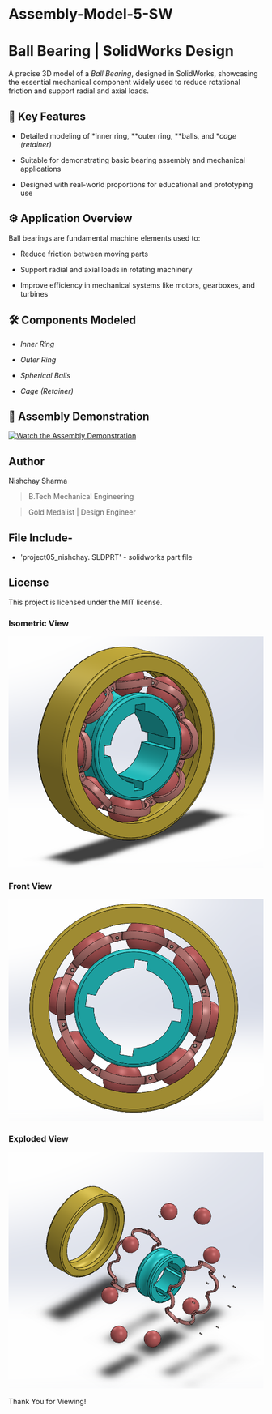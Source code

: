# Assembly-Model-5-SW

# Ball Bearing | SolidWorks Design

A precise 3D model of a *Ball Bearing*, designed in SolidWorks, showcasing the essential mechanical component widely used to reduce rotational friction and support radial and axial loads.

## 📌 Key Features

- Detailed modeling of *inner ring, **outer ring, **balls, and **cage (retainer)*

- Suitable for demonstrating basic bearing assembly and mechanical applications

- Designed with real-world proportions for educational and prototyping use




## ⚙ Application Overview


Ball bearings are fundamental machine elements used to:

- Reduce friction between moving parts

- Support radial and axial loads in rotating machinery

- Improve efficiency in mechanical systems like motors, gearboxes, and turbines

## 🛠 Components Modeled

- *Inner Ring*

- *Outer Ring*

- *Spherical Balls*

- *Cage (Retainer)*


## 🎥 Assembly Demonstration

[![Watch the Assembly Demonstration](https://img.youtube.com/vi/-nRzXaYHMdQ/maxresdefault.jpg)](https://youtu.be/-nRzXaYHMdQ)




## Author

Nishchay Sharma

>B.Tech Mechanical Engineering

>Gold Medalist | Design Engineer




## File Include-
- 'project05_nishchay.  SLDPRT' -
solidworks part file

## License
This project is licensed under the MIT license.



### Isometric View 
![Isometric View](5a.png)

### Front View
![Front View](5b.png)

### Exploded View
![Exploded View](5c.png)


Thank You for Viewing!